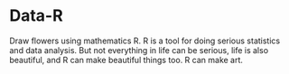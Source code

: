 # Data-R
Draw flowers using mathematics R. 
R is a tool for doing serious statistics and data analysis. 
But not everything in life can be serious, life is also beautiful, 
and R can make beautiful things too. R can make art. 
